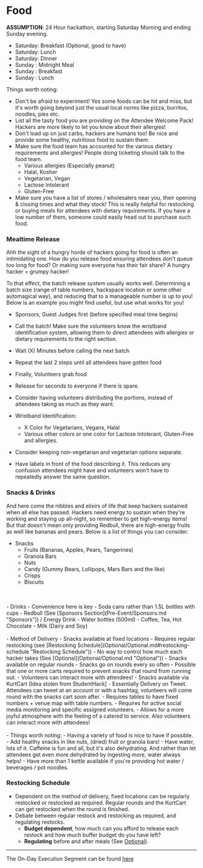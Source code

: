 # Food
**ASSUMPTION**: 24 Hour hackathon, starting Saturday Morning and ending Sunday evening.

- Saturday: Breakfast (Optional, good to have)  
- Saturday: Lunch  
- Saturday: Dinner  
- Sunday  : Midnight Meal  
- Sunday  : Breakfast  
- Sunday  : Lunch

Things worth noting:  

- Don't be afraid to experiment!  Yes some foods can be hit and miss, but it's worth going beyond just the usual local norms like pizza, burritos, noodles, pies etc.
- List all the tasty food you are providing on the Attendee Welcome Pack!  Hackers are more likely to let you know about their allergies!
- Don't load up on just carbs, hackers are humans too!  Be nice and provide some healthy, nutritious food to sustain them.
- Make sure the food team has accounted for the various dietary requirements and allergies!  People doing ticketing should talk to the food team.
	- Various allergies (Especially peanut)
	- Halal, Kosher
	- Vegetarian, Vegan
	- Lactose Intolerant
	- Gluten-Free
- Make sure you have a list of stores / wholesalers near you, their opening & closing times and what they stock!  This is really helpful for restocking or buying meals for attendees with dietary requirements.  If you have a low number of them, someone could easily head out to purchase such food.


### Mealtime Release

Ahh the sight of a hungry horde of hackers going for food is often an intimidating one.  How do you release food ensuring attendees don't queue too long for food? Or making sure everyone has their fair share?  A hungry hacker = grumpy hacker!

To that effect, the batch release system usually works well.  Determining a batch size (range of table numbers, hackspace location or some other automagical way), and reducing that to a manageable number is up to you!  Below is an example you might find useful, but use what works for you!

- Sponsors, Guest Judges first (before specified meal time begins)
- Call the batch!  Make sure the volunteers know the wristband identification system, allowing them to direct attendees with allergies or dietary requirements to the right section.
- Wait (X) Minutes before calling the next batch
- Repeat the last 2 steps until all attendees have gotten food
- Finally, Volunteers grab food
- Release for seconds to everyone if there is spare.

- Consider having volunteers distributing the portions, instead of attendees taking as much as they want.

- Wristband Identification:
	- X Color for Vegetarians, Vegans, Halal
	- Various other colors or one color for Lactose Intolerant, Gluten-Free and allergies.

- Consider keeping non-vegetarian and vegetarian options separate.

- Have labels in front of the food describing it.  This reduces any confusion attendees might have and volunteers won't have to repeatedly answer the same question.


### Snacks & Drinks

And here come the nibbles and elixirs of life that keep hackers sustained when all else has passed.  Hackers need energy to sustain when they're working and staying up all-night, so remember to get high-energy items!  But that doesn't mean only providing Redbull, there are high-energy fruits as well like bananas and pears.  Below is a list of things you can consider.

- Snacks
  - Fruits (Bananas, Apples, Pears, Tangerines)
  - Granola Bars
  - Nuts
  - Candy (Gummy Bears, Lollipops, Mars Bars and the like)
  - Crisps
  - Biscuits
<br>
<br>
- Drinks
	- Convenience here is key
	- Soda cans rather than 1.5L bottles with cups
	- Redbull (See [Sponsors Section](Pre-Event/Sponsors.md "Sponsors")) / Energy Drink
	- Water bottles (500ml)
	- Coffee, Tea, Hot Chocolate
	- Milk (Dairy and Soy)
<br>
<br>
- Method of Delivery
	- Snacks available at fixed locations
		- Requires regular restocking (see [Restocking Schedule](Optional/Optional.md#restocking-schedule "Restocking Schedule"))
		- No way to control how much each hacker takes (See [Optional](Optional/Optional.md "Optional"))
	- Snacks available on regular rounds
		- Snacks go on rounds every so often
		- Possible that one or more carts required to prevent snacks that round from running out.
		- Volunteers can interact more with attendees!
	- Snacks available via KurtCart [Idea stolen from StudentHack]		
		- Essentially Delivery on Tweet.  Attendees can tweet at an account or with a hashtag, volunteers will come round with the snacks cart soon after. 
		- Requires tables to have fixed numbers + venue map with table numbers.
		- Requires for active social media monitoring and specific assigned volunteers.
		- Allows for a more joyful atmosphere with the feeling of a catered to service.  Also volunteers can interact more with attendees!
<br>
<br>
- Things worth noting:
	- Having a variety of food is nice to have if possible.
	- Add healthy snacks in like nuts, (dried) fruit or granola bars!  
	- Have water, lots of it.  Caffeine is fun and all, but it's also dehydrating.  And rather than let attendees get even more dehydrated by ingesting more, water always helps!
	- Have more than 1 kettle available if you're providing hot water / beverages / pot noodles.  


### Restocking Schedule

- Dependent on the method of delivery, fixed locations can be regularly restocked or restocked as required.  Regular rounds and the KurtCart can get restocked when the round is finished.
- Debate between regular restock and restocking as required, and regulating restocks.
	- **Budget dependent**, how much can you afford to release each restock and how much buffer budget do you have left?
	- **Regulating** before and after meals (See [Optional](Optional/Optional.md "Optional")).

---

The On-Day Execution Segment can be found [here](On-Day-Execution/Food.md)